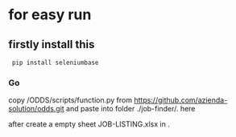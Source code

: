 # for easy run

## firstly install this 
``` pip install seleniumbase```


### Go
copy  /ODDS/scripts/function.py from https://github.com/azienda-solution/odds.git
and paste into folder ./job-finder/. here

after create a empty sheet JOB-LISTING.xlsx in .